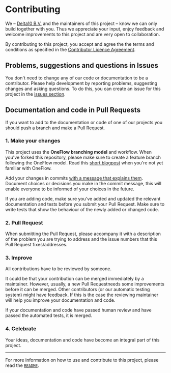 # Contributing

We – [Delta10 B.V.](https://www.delta10.nl/) and the maintainers of this project – know we can only build together with you. Thus we appreciate your input, enjoy feedback and welcome improvements to this project and are very open to collaboration.

By contributing to this project, you accept and agree the the terms and conditions as specified in the [Contributor Licence Agreement](CLA.md).

## Problems, suggestions and questions in Issues

You don't need to change any of our code or documentation to be a contributor. Please help development by reporting problems, suggesting changes and asking questions. To do this, you can create an issue for this project in the [issues section](https://github.com/delta10/signalen-frontend-wcag).

## Documentation and code in Pull Requests

If you want to add to the documentation or code of one of our projects you should push a branch and make a Pull Request.

### 1. Make your changes

This project uses the **OneFlow branching model** and workflow. When you've forked this repository, please make sure to create a feature branch following the OneFlow model. Read this [short blogpost](http://endoflineblog.com/oneflow-a-git-branching-model-and-workflow) when you're not yet familiar with OneFlow.

Add your changes in commits [with a message that explains them](https://robots.thoughtbot.com/5-useful-tips-for-a-better-commit-message). Document choices or decisions you make in the commit message, this will enable everyone to be informed of your choices in the future.

If you are adding code, make sure you've added and updated the relevant documentation and tests before you submit your Pull Request. Make sure to write tests that show the behaviour of the newly added or changed code.

### 2. Pull Request

When submitting the Pull Request, please accompany it with a description of the problem you are trying to address and the issue numbers that this Pull Request fixes/addresses.

### 3. Improve

All contributions have to be reviewed by someone.

It could be that your contribution can be merged immediately by a maintainer. However, usually, a new Pull Requestneeds some improvements before it can be merged. Other contributors (or our automatic testing system) might have feedback. If this is the case the reviewing maintainer will help you improve your documentation and code.

If your documentation and code have passed human review and have passed the automated tests, it is merged.

### 4. Celebrate

Your ideas, documentation and code have become an integral part of this project.

---

For more information on how to use and contribute to this project, please read the [`README`](README.md).
